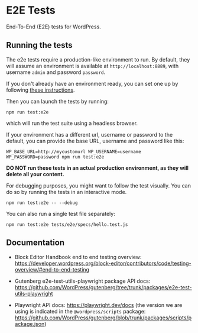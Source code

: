# E2E Tests

End-To-End (E2E) tests for WordPress.


## Running the tests

The e2e tests require a production-like environment to run. By default, they will assume an environment is available at `http://localhost:8889`, with username `admin` and password `password`.

If you don't already have an environment ready, you can set one up by following [these instructions](https://github.com/WordPress/wordpress-develop/blob/master/README.md).

Then you can launch the tests by running:

```
npm run test:e2e
```

which will run the test suite using a headless browser.

If your environment has a different url, username or password to the default, you can provide the base URL, username and password like this:

```
WP_BASE_URL=http://mycustomurl WP_USERNAME=username WP_PASSWORD=password npm run test:e2e
```
**DO NOT run these tests in an actual production environment, as they will delete all your content.**

For debugging purposes, you might want to follow the test visually. You can do so by running the tests in an interactive mode.

```
npm run test:e2e -- --debug
```

You can also run a single test file separately:

```
npm run test:e2e tests/e2e/specs/hello.test.js
```


## Documentation

* Block Editor Handbook end to end testing overview: https://developer.wordpress.org/block-editor/contributors/code/testing-overview/#end-to-end-testing

* Gutenberg e2e-test-utils-playwright package API docs: https://github.com/WordPress/gutenberg/tree/trunk/packages/e2e-test-utils-playwright

* Playwright API docs: https://playwright.dev/docs (the version we are using is indicated in the `@wordpress/scripts` package: https://github.com/WordPress/gutenberg/blob/trunk/packages/scripts/package.json)
